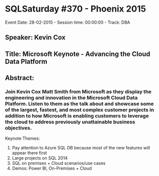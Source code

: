 # SQLSaturday #370 - Phoenix 2015
Event Date: 28-02-2015 - Session time: 00:00:00 - Track: DBA
## Speaker: Kevin Cox
## Title: Microsoft Keynote - Advancing the Cloud  Data Platform
## Abstract:
### Join Kevin Cox  Matt Smith from Microsoft as they display the engineering and innovation in the Microsoft Cloud  Data Platform. Listen to them as the talk about and showcase some of the largest, fastest, and most complex customer projects in addition to how Microsoft is enabling customers to leverage the cloud to address previously unattainable business objectives.

Keynote Themes:
1) Pay attention to Azure SQL DB because most of the new features will appear there first
2) Large projects on SQL 2014
3) SQL on premises + Cloud scenarios/use cases
4) Demos:  Power BI, On-Premises + Cloud  

